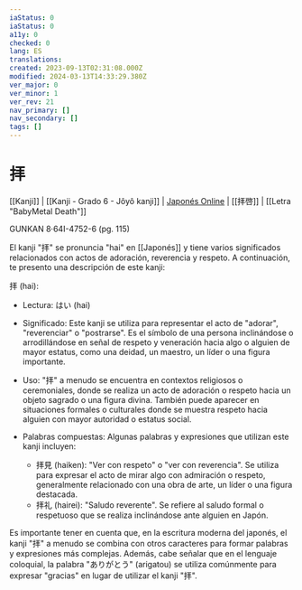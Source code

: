 ```yaml
---
iaStatus: 0
iaStatus: 0
a11y: 0
checked: 0
lang: ES
translations: 
created: 2023-09-13T02:31:08.000Z
modified: 2024-03-13T14:33:29.380Z
ver_major: 0
ver_minor: 1
ver_rev: 21
nav_primary: []
nav_secondary: []
tags: []
---
```

# 拝

[[Kanji]] |  [[Kanji - Grado 6 - Jôyô kanji]] | [Japonés Online](http://japonesonline.com/kanjis/busqueda/?s=%E6%8B%9D&x=0&y=0) | [[拝啓]] | [[Letra "BabyMetal Death"]]

GUNKAN 8·64I-4752-6 (pg. 115)

El kanji "拝" se pronuncia "hai" en [[Japonés]] y tiene varios significados relacionados con actos de adoración, reverencia y respeto. A continuación, te presento una descripción de este kanji:

拝 (hai):

- Lectura: はい (hai)
    
- Significado: Este kanji se utiliza para representar el acto de "adorar", "reverenciar" o "postrarse". Es el símbolo de una persona inclinándose o arrodillándose en señal de respeto y veneración hacia algo o alguien de mayor estatus, como una deidad, un maestro, un líder o una figura importante.
    
- Uso: "拝" a menudo se encuentra en contextos religiosos o ceremoniales, donde se realiza un acto de adoración o respeto hacia un objeto sagrado o una figura divina. También puede aparecer en situaciones formales o culturales donde se muestra respeto hacia alguien con mayor autoridad o estatus social.
    
- Palabras compuestas: Algunas palabras y expresiones que utilizan este kanji incluyen:
    
    - 拝見 (haiken): "Ver con respeto" o "ver con reverencia". Se utiliza para expresar el acto de mirar algo con admiración o respeto, generalmente relacionado con una obra de arte, un líder o una figura destacada.
    - 拝礼 (hairei): "Saludo reverente". Se refiere al saludo formal o respetuoso que se realiza inclinándose ante alguien en Japón.

Es importante tener en cuenta que, en la escritura moderna del japonés, el kanji "拝" a menudo se combina con otros caracteres para formar palabras y expresiones más complejas. Además, cabe señalar que en el lenguaje coloquial, la palabra "ありがとう" (arigatou) se utiliza comúnmente para expresar "gracias" en lugar de utilizar el kanji "拝".